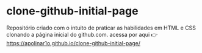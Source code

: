 # clone-github-initial-page
Repositório criado com  o intuito de praticar as habilidades  em HTML e CSS clonando a página inicial do github.com. 
acessa por aqui 👉https://apolinar1o.github.io/clone-github-initial-page/
